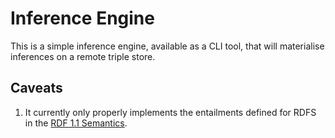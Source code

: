 # Inference Engine

This is a simple inference engine, available as a CLI tool, that will materialise inferences on a remote triple store.

## Caveats

1. It currently only properly implements the entailments defined for RDFS in the [RDF 1.1 Semantics](https://www.w3.org/TR/rdf11-mt/#patterns-of-rdfs-entailment-informative).
